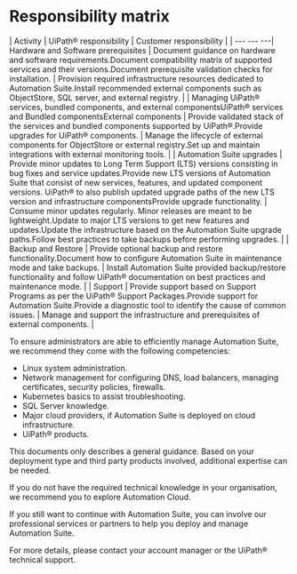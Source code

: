 ﻿# Responsibility matrix

| Activity | UiPath® responsibility | Customer responsibility |
| --- --- ---| Hardware and Software prerequisites | Document guidance on hardware and software requirements.Document compatibility matrix of supported services and their versions.Document prerequisite validation checks for installation. | Provision required infrastructure resources dedicated to Automation Suite.Install recommended external components such as ObjectStore, SQL server, and external registry. |
| Managing UiPath® services, bundled components, and external componentsUiPath® services and Bundled componentsExternal components | Provide validated stack of the services and bundled components supported by UiPath®.Provide upgrades for UiPath® components. | Manage the lifecycle of external components for ObjectStore or external registry.Set up and maintain integrations with external monitoring tools. |
| Automation Suite upgrades | Provide minor updates to Long Term Support (LTS) versions consisting in bug fixes and service updates.Provide new LTS versions of Automation Suite that consist of new services, features, and updated component versions. UiPath® to also publish updated upgrade paths of the new LTS version and infrastructure componentsProvide upgrade functionality. | Consume minor updates regularly. Minor releases are meant to be lightweight.Update to major LTS versions to get new features and updates.Update the infrastructure based on the Automation Suite upgrade paths.Follow best practices to take backups before performing upgrades. |
| Backup and Restore | Provide optional backup and restore functionality.Document how to configure Automation Suite in maintenance mode and take backups. | Install Automation Suite provided backup/restore functionality and follow UiPath® documentation on best practices and maintenance mode. |
| Support | Provide support based on Support Programs as per the UiPath® Support Packages.Provide support for Automation Suite.Provide a diagnostic tool to identify the cause of common issues. | Manage and support the infrastructure and prerequisites of external components. |

To ensure administrators are able to efficiently manage Automation Suite, we recommend they come with the following competencies:

* Linux system administration.
* Network management for configuring DNS, load balancers, managing certificates, security policies, firewalls.
* Kubernetes basics to assist troubleshooting.
* SQL Server knowledge.
* Major cloud providers, if Automation Suite is deployed on cloud infrastructure.
* UiPath® products.

This documents only describes a general guidance. Based on your deployment type and third party products involved, additional expertise can be needed.

If you do not have the required technical knowledge in your organisation, we recommend you to explore Automation Cloud.

If you still want to continue with Automation Suite, you can involve our professional services or partners to help you deploy and manage Automation Suite.

For more details, please contact your account manager or the UiPath® technical support.
